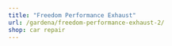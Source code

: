 ```yaml
---
title: "Freedom Performance Exhaust"
url: /gardena/freedom-performance-exhaust-2/
shop: car repair
---
```

